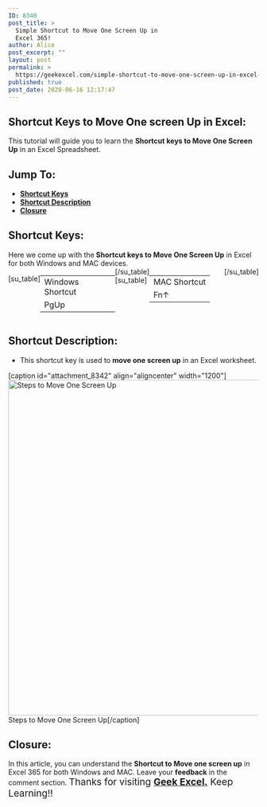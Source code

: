 ```yaml
---
ID: 8340
post_title: >
  Simple Shortcut to Move One Screen Up in
  Excel 365!
author: Alice
post_excerpt: ""
layout: post
permalink: >
  https://geekexcel.com/simple-shortcut-to-move-one-screen-up-in-excel-365/
published: true
post_date: 2020-06-16 12:17:47
---
```

<h2>Shortcut Keys to Move One screen Up in Excel:</h2>
This tutorial will guide you to learn the <strong>Shortcut keys to Move One Screen Up</strong> in an Excel Spreadsheet.
<h2>Jump To:</h2>
<ul>
 	<li><strong><a href="#1">Shortcut Keys</a></strong></li>
 	<li><strong><a href="#2">Shortcut Description</a></strong></li>
 	<li><strong><a href="#3">Closure</a></strong></li>
</ul>
<h2 id="1">Shortcut Keys:</h2>
Here we come up with the<strong> Shortcut keys to Move One Screen Up</strong> in Excel for both Windows and MAC devices.
<div style="display: flex;">

[su_table]
<table>
<tbody>
<tr>
<td>Windows Shortcut</td>
</tr>
<tr>
<td style="display: flex;"><span class="key-flex"><span class="win-key" style="width: 120px;"><span class="custom-span-key">PgUp</span></span></span></td>
</tr>
</tbody>
</table>
[/su_table]
[su_table]
<table style="float: right;">
<tbody>
<tr>
<td>MAC Shortcut</td>
</tr>
<tr>
<td style="display: flex;"><span class="key-flex"><span class="mac-key"><span class="custom-span-key">Fn</span></span></span><span class="key-flex"><span class="mac-key"><span class="custom-span-key">↑</span></span></span></td>
</tr>
</tbody>
</table>
[/su_table]

</div>
<h2 id="2">Shortcut Description:</h2>
<ul>
 	<li>This shortcut key is used to <strong>move one screen up</strong> in an Excel worksheet.</li>
</ul>
[caption id="attachment_8342" align="aligncenter" width="1200"]<img class="size-full wp-image-8342" src="https://geekexcel.com/wp-content/uploads/2020/06/ezgif.com-optimize-3.gif" alt="Steps to Move One Screen Up" width="1200" height="675" /> Steps to Move One Screen Up[/caption]
<h2 id="3">Closure:</h2>
In this article, you can understand the <strong>Shortcut to Move one screen up</strong> in Excel 365 for both Windows and MAC. Leave your <strong>feedback</strong> in the comment section. <span style="font-size: 19px;">Thanks for visiting <strong><a href="https://geekexcel.com/">Geek Excel.</a></strong> Keep Learning!!</span>
